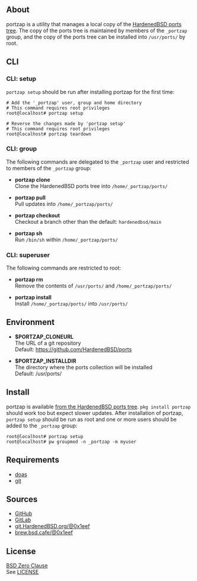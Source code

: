 ## About

portzap is a utility that manages a local copy of the
[HardenedBSD ports tree](https://git.HardenedBSD.org/HardenedBSD/ports).
The copy of the ports tree is maintained by members of
the `_portzap` group, and the copy of the ports tree
can be installed into `/usr/ports/` by root.

## CLI

### CLI: setup

`portzap setup` should be run after installing portzap for
the first time:

    # Add the '_portzap' user, group and home directory
    # This command requires root privileges
    root@localhost# portzap setup

    # Reverse the changes made by 'portzap setup'
    # This command requires root privileges
    root@localhost# portzap teardown

### CLI: group

The following commands are delegated to the `_portzap` user and
restricted to members of the `_portzap` group:

* **portzap clone** <br>
Clone the HardenedBSD ports tree into `/home/_portzap/ports/` <br>

* **portzap pull** <br>
Pull updates into `/home/_portzap/ports/` <br>

* **portzap checkout** <br>
Checkout a branch other than the default: `hardenedbsd/main` <br>

* **portzap sh** <br>
Run `/bin/sh` within `/home/_portzap/ports/` <br>

### CLI: superuser

The following commands are restricted to root:

* **portzap rm** <br>
Remove the contents of `/usr/ports/` and `/home/_portzap/ports/` <br>

* **portzap install** <br>
Install `/home/_portzap/ports/` into `/usr/ports/` <br>

## Environment

* __$PORTZAP\_CLONEURL__ <br>
  The URL of a git repository <br>
  Default: https://github.com/HardenedBSD/ports

* __$PORTZAP\_INSTALLDIR__ <br>
  The directory where the ports collection will be installed <br>
  Default: /usr/ports/

## Install

portzap is available
[from the HardenedBSD ports tree](https://git.HardenedBSD.org/HardenedBSD/ports/-/tree/HardenedBSD/main/hardenedbsd/portzap).
`pkg install portzap` should work too but expect slower updates. After installation
of portzap, `portzap setup` should be run as root and one or more users should
be added to the `_portzap` group:

    root@localhost# portzap setup
    root@localhost# pw groupmod -n _portzap -m myuser

## Requirements

* [doas](https://man.openbsd.org/doas)
* [git](https://www.man7.org/linux/man-pages/man1/git.1.html)

## Sources

* [GitHub](https://github.com/0x1eef/portzap)
* [GitLab](https://gitlab.com/0x1eef/portzap)
* [git.HardenedBSD.org/@0x1eef](https://git.HardenedBSD.org/0x1eef/portzap)
* [brew.bsd.cafe/@0x1eef](https://brew.bsd.cafe/0x1eef/portzap)

## License

[BSD Zero Clause](https://choosealicense.com/licenses/0bsd/) <br>
See [LICENSE](./LICENSE)
